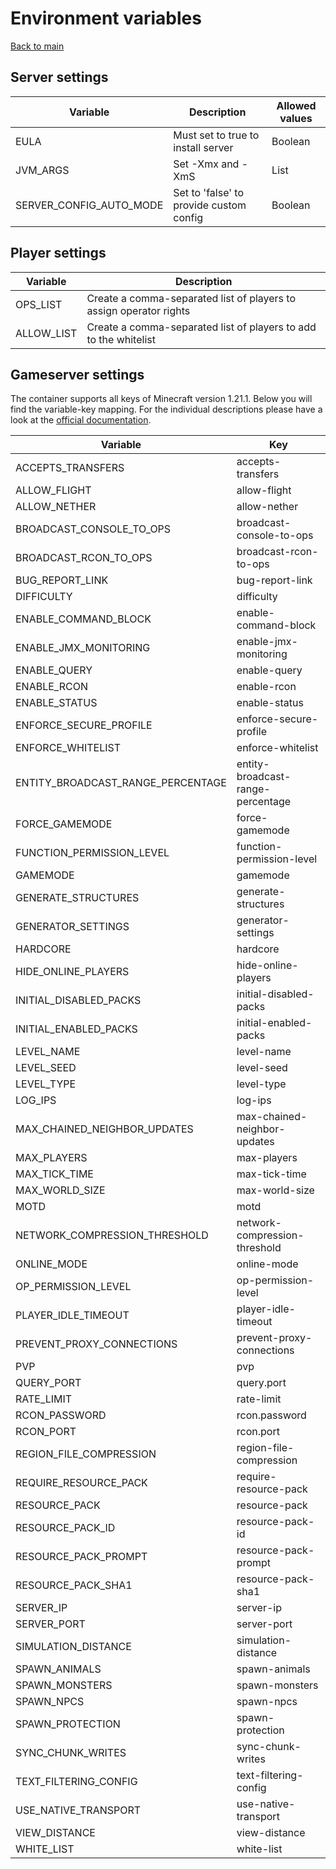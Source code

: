# Environment variables
[Back to main](../README.md#environment-variables)

## Server settings
| Variable | Description | Allowed values |
| --- | --- | --- |
| EULA | Must set to true to install server | Boolean |
| JVM_ARGS | Set -Xmx and -XmS | List |
| SERVER_CONFIG_AUTO_MODE | Set to 'false' to provide custom config | Boolean | 

## Player settings
| Variable | Description |
| --- | --- |
| OPS_LIST | Create a comma-separated list of players to assign operator rights |
| ALLOW_LIST | Create a comma-separated list of players to add to the whitelist |

## Gameserver settings

The container supports all keys of Minecraft version 1.21.1. Below you will find the variable-key mapping.
For the individual descriptions please have a look at the [official documentation](https://minecraft.wiki/w/Server.properties#Keys).

| Variable | Key |
| --- | --- |
| ACCEPTS_TRANSFERS          | accepts-transfers          |
| ALLOW_FLIGHT               | allow-flight               |
| ALLOW_NETHER               | allow-nether               |
| BROADCAST_CONSOLE_TO_OPS   | broadcast-console-to-ops   |
| BROADCAST_RCON_TO_OPS      | broadcast-rcon-to-ops      |
| BUG_REPORT_LINK            | bug-report-link            |
| DIFFICULTY                 | difficulty                 |
| ENABLE_COMMAND_BLOCK       | enable-command-block       |
| ENABLE_JMX_MONITORING      | enable-jmx-monitoring      |
| ENABLE_QUERY               | enable-query               |
| ENABLE_RCON                | enable-rcon                |
| ENABLE_STATUS              | enable-status              |
| ENFORCE_SECURE_PROFILE     | enforce-secure-profile     |
| ENFORCE_WHITELIST          | enforce-whitelist          |
| ENTITY_BROADCAST_RANGE_PERCENTAGE | entity-broadcast-range-percentage |
| FORCE_GAMEMODE             | force-gamemode             |
| FUNCTION_PERMISSION_LEVEL  | function-permission-level  |
| GAMEMODE                   | gamemode                   |
| GENERATE_STRUCTURES        | generate-structures        |
| GENERATOR_SETTINGS         | generator-settings         |
| HARDCORE                   | hardcore                   |
| HIDE_ONLINE_PLAYERS        | hide-online-players        |
| INITIAL_DISABLED_PACKS     | initial-disabled-packs     |
| INITIAL_ENABLED_PACKS      | initial-enabled-packs      |
| LEVEL_NAME                 | level-name                 |
| LEVEL_SEED                 | level-seed                 |
| LEVEL_TYPE                 | level-type                 |
| LOG_IPS                    | log-ips                    |
| MAX_CHAINED_NEIGHBOR_UPDATES | max-chained-neighbor-updates |
| MAX_PLAYERS                | max-players                |
| MAX_TICK_TIME              | max-tick-time              |
| MAX_WORLD_SIZE             | max-world-size             |
| MOTD                       | motd                       |
| NETWORK_COMPRESSION_THRESHOLD | network-compression-threshold |
| ONLINE_MODE                | online-mode                |
| OP_PERMISSION_LEVEL        | op-permission-level        |
| PLAYER_IDLE_TIMEOUT        | player-idle-timeout        |
| PREVENT_PROXY_CONNECTIONS  | prevent-proxy-connections  |
| PVP                        | pvp                        |
| QUERY_PORT                 | query.port                 |
| RATE_LIMIT                 | rate-limit                 |
| RCON_PASSWORD              | rcon.password              |
| RCON_PORT                  | rcon.port                  |
| REGION_FILE_COMPRESSION    | region-file-compression    |
| REQUIRE_RESOURCE_PACK      | require-resource-pack      |
| RESOURCE_PACK              | resource-pack              |
| RESOURCE_PACK_ID           | resource-pack-id           |
| RESOURCE_PACK_PROMPT       | resource-pack-prompt       |
| RESOURCE_PACK_SHA1         | resource-pack-sha1         |
| SERVER_IP                  | server-ip                  |
| SERVER_PORT                | server-port                |
| SIMULATION_DISTANCE        | simulation-distance        |
| SPAWN_ANIMALS              | spawn-animals              |
| SPAWN_MONSTERS             | spawn-monsters             |
| SPAWN_NPCS                 | spawn-npcs                 |
| SPAWN_PROTECTION           | spawn-protection           |
| SYNC_CHUNK_WRITES          | sync-chunk-writes          |
| TEXT_FILTERING_CONFIG      | text-filtering-config      |
| USE_NATIVE_TRANSPORT       | use-native-transport       |
| VIEW_DISTANCE              | view-distance              |
| WHITE_LIST                 | white-list                 |